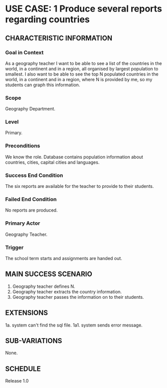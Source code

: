 # USE CASE: 1 Produce several reports regarding countries 

## CHARACTERISTIC INFORMATION

### Goal in Context

As a geography teacher I want to be able to see a list of the countries in the world, in a continent and 
in a region, all organised by largest population to smallest.
I also want to be able to see the top N populated countries in the world, in a 
continent and in a region, where N is provided by me, so my students can graph this information.

### Scope

Geography Department.

### Level

Primary.

### Preconditions

We know the role. Database contains population information about countries, cities, capital cities and languages.

### Success End Condition

The six reports are available for the teacher to provide to their students.

### Failed End Condition

No reports are produced.

### Primary Actor

Geography Teacher.

### Trigger

The school term starts and assignments are handed out.

## MAIN SUCCESS SCENARIO

1. Geography teacher defines N.
2. Geography teacher extracts the country information.
3. Geography teacher passes the information on to their students.

## EXTENSIONS

1a. system can't find the sql file.
    1a1. system sends error message.

## SUB-VARIATIONS

None.

## SCHEDULE

Release 1.0